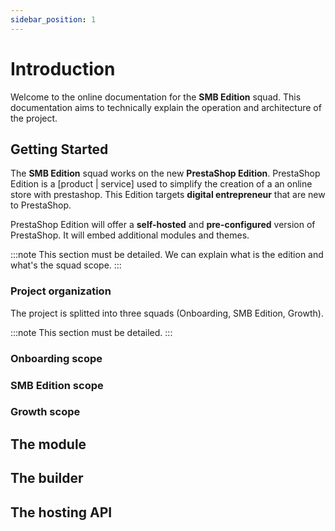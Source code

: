 ```yaml
---
sidebar_position: 1
---
```


# Introduction

Welcome to the online documentation for the **SMB Edition** squad.
This documentation aims to technically explain the operation and architecture of the project.

## Getting Started

The **SMB Edition** squad works on the new **PrestaShop Edition**.
PrestaShop Edition is a [product | service] used to simplify the creation of a an online store with prestashop.
This Edition targets **digital entrepreneur** that are new to PrestaShop.

PrestaShop Edition will offer a **self-hosted** and **pre-configured** version of PrestaShop. It will embed additional modules and themes.

:::note
This section must be detailed. We can explain what is the edition and what's the squad scope.
:::

### Project organization

The project is splitted into three squads (Onboarding, SMB Edition, Growth).

:::note
This section must be detailed.
:::

### Onboarding scope

### SMB Edition scope

### Growth scope

## The module

## The builder

## The hosting API
